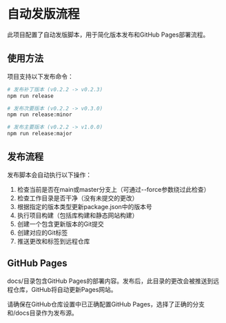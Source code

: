 # 自动发版流程

此项目配置了自动发版脚本，用于简化版本发布和GitHub Pages部署流程。

## 使用方法

项目支持以下发布命令：

```bash
# 发布补丁版本 (v0.2.2 -> v0.2.3)
npm run release

# 发布次要版本 (v0.2.2 -> v0.3.0)
npm run release:minor

# 发布主要版本 (v0.2.2 -> v1.0.0)
npm run release:major
```

## 发布流程

发布脚本会自动执行以下操作：

1. 检查当前是否在main或master分支上（可通过--force参数绕过此检查）
2. 检查工作目录是否干净（没有未提交的更改）
3. 根据指定的版本类型更新package.json中的版本号
4. 执行项目构建（包括库构建和静态网站构建）
5. 创建一个包含更新版本的Git提交
6. 创建对应的Git标签
7. 推送更改和标签到远程仓库

## GitHub Pages

docs/目录包含GitHub Pages的部署内容。发布后，此目录的更改会被推送到远程仓库，GitHub将自动更新Pages网站。

请确保在GitHub仓库设置中已正确配置GitHub Pages，选择了正确的分支和/docs目录作为发布源。
